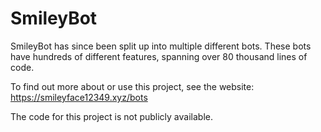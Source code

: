 # SmileyBot

SmileyBot has since been split up into multiple different bots. These bots have hundreds of different features, spanning over 80 thousand lines of code. 

To find out more about or use this project, see the website: https://smileyface12349.xyz/bots

The code for this project is not publicly available.
